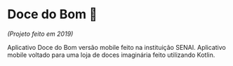 # Doce do Bom :cupcake:
*(Projeto feito em 2019)*

Aplicativo Doce do Bom versão mobile feito na instituição SENAI. Aplicativo mobile voltado para uma loja de doces imaginária feito utilizando Kotlin.
